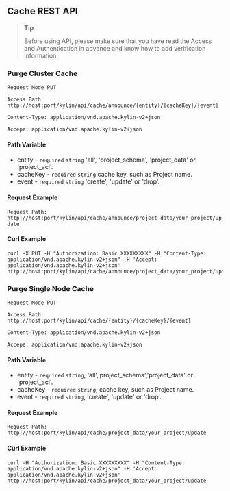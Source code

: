 ## Cache REST API

> **Tip**
>
> Before using API, please make sure that you have read the Access and Authentication in advance and know how to add verification information. 
>


### Purge Cluster Cache
`Request Mode PUT`

`Access Path http://host:port/kylin/api/cache/announce/{entity}/{cacheKey}/{event}`

`Content-Type: application/vnd.apache.kylin-v2+json`

`Accepe: application/vnd.apache.kylin-v2+json`

#### Path Variable

- entity - `required` `string` 'all', 'project_schema', 'project_data' or 'project_acl'.
- cacheKey - `required` `string` cache key, such as Project name.
- event - `required` `string` 'create', 'update' or 'drop'.


#### Request Example

`Request Path: http://host:port/kylin/api/cache/announce/project_data/your_project/update`

#### Curl Example

```
curl -X PUT -H "Authorization: Basic XXXXXXXXX" -H "Content-Type: application/vnd.apache.kylin-v2+json" -H 'Accept: application/vnd.apache.kylin-v2+json' http://host:port/kylin/api/cache/announce/project_data/your_project/update
```

### Purge Single Node Cache

`Request Mode PUT`

`Access Path http://host:port/kylin/api/cache/{entity}/{cacheKey}/{event}`

`Content-Type: application/vnd.apache.kylin-v2+json`

`Accepe: application/vnd.apache.kylin-v2+json`

#### Path Variable

- entity - `required` `string`, 'all','project_schema','project_data' or 'project_acl'.
- cacheKey - `required` `string`, cache key, such as Project name.
- event - `required` `string`, 'create', 'update' or 'drop'.

#### Request Example

`Request Path: http://host:port/kylin/api/cache/project_data/your_project/update`

#### Curl Example

```
curl -H "Authorization: Basic XXXXXXXXX" -H "Content-Type: application/vnd.apache.kylin-v2+json" -H 'Accept: application/vnd.apache.kylin-v2+json' http://host:port/kylin/api/cache/project_data/your_project/update
```

### 